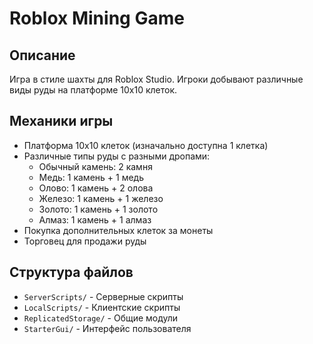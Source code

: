 # Roblox Mining Game

## Описание
Игра в стиле шахты для Roblox Studio. Игроки добывают различные виды руды на платформе 10x10 клеток.

## Механики игры
- Платформа 10x10 клеток (изначально доступна 1 клетка)
- Различные типы руды с разными дропами:
  - Обычный камень: 2 камня
  - Медь: 1 камень + 1 медь
  - Олово: 1 камень + 2 олова
  - Железо: 1 камень + 1 железо
  - Золото: 1 камень + 1 золото
  - Алмаз: 1 камень + 1 алмаз
- Покупка дополнительных клеток за монеты
- Торговец для продажи руды

## Структура файлов
- `ServerScripts/` - Серверные скрипты
- `LocalScripts/` - Клиентские скрипты
- `ReplicatedStorage/` - Общие модули
- `StarterGui/` - Интерфейс пользователя 